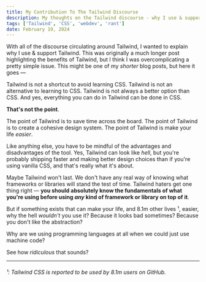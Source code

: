 ```yaml
---
title: My Contribution To The Tailwind Discourse
description: My thoughts on the Tailwind discourse - why I use & support Tailwind
tags: ['Tailwind', 'CSS', 'webdev', 'rant']
date: February 19, 2024
---
```


With all of the discourse circulating around Tailwind, I wanted to explain why I use & support Tailwind. This was originally a much longer post highlighting the benefits of Tailwind, but I think I was overcomplicating a pretty simple issue. This might be one of my *shorter* blog posts, but here it goes &mdash; 

Tailwind is not a shortcut to avoid learning CSS. Tailwind is not an alternative to learning to CSS. Tailwind is not always a better option than CSS. And yes, everything you can do in Tailwind can be done in CSS.

**That's not the point**. 

The point of Tailwind is to save time across the board. The point of Tailwind is to create a cohesive design system. The point of Tailwind is make your life *easier*. 

Like anything else, you have to be mindful of the advantages and disadvantages of the tool. 
Yes, Tailwind can look like *hell*, but you're probably shipping faster and making better design choices than if you're using vanilla CSS, and that's really what it's about. 

Maybe Tailwind won't last. We don't have any real way of knowing what frameworks or libraries will stand the test of time. Tailwind haters get one thing right &mdash; **you should absolutely know the fundamentals of what you're using before using *any* kind of framework or library on top of it**. 

But if something exists that can make your life, and 8.1m other lives ¹, easier, why the hell *wouldn't* you use it? Because it looks bad sometimes? Because you don't like the abstraction? 

Why are we using programming languages at all when we could just use machine code? 

See how *ridiculous* that sounds? 

---

###### ¹: Tailwind CSS is reported to be used by 8.1m users on GitHub. 